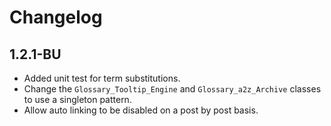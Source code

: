 # Changelog

## 1.2.1-BU

- Added unit test for term substitutions.
- Change the `Glossary_Tooltip_Engine` and `Glossary_a2z_Archive` classes to
 use a singleton pattern.
- Allow auto linking to be disabled on a post by post basis.
